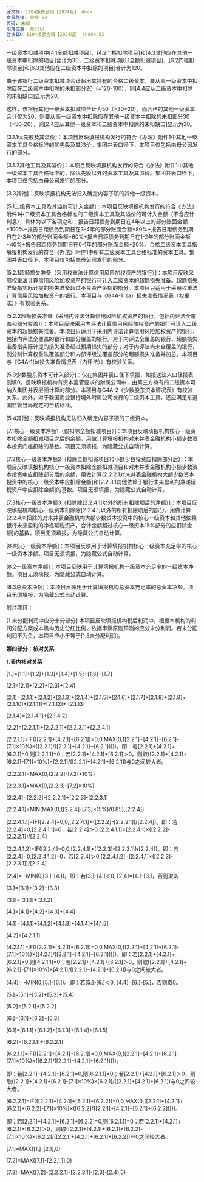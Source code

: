 ```yaml
---
源文档: 1104报表合辑【2024版】.docx
章节路径: 分块 53
页码: 未知
段落位置: 第53段
分块ID: 1104报表合辑【2024版】_chunk_53
---
```


一级资本扣减项中[4.1全额扣减项目]、[4.2门槛扣除项目]和[4.3其他应在其他一级资本中扣除的项目]合计为30，二级资本扣减项[6.1全额扣减项目]、[6.2门槛扣除项目]和[6.3其他应在二级资本中扣除的项目]合计为120。

由于该银行二级资本扣减项合计超出其持有的合格二级资本，要从高一级资本中扣除应在二级资本中扣除的未扣部分20（=120-100），则[4.4应从二级资本中扣除的未扣缺口]显示为20。

这样，该银行其他一级资本扣减项合计为50（=30+20），而合格的其他一级资本合计仅为20，则要从高一级资本中扣除应在其他一级资本中扣除的未扣部分30（=50-20），则[2.4应从其他一级资本和二级资本中扣除的未扣缺口]显示为30。

[3.1.1优先股及其溢价]：本项目反映填报机构发行的符合《办法》附件1中其他一级资本工具合格标准的优先股及其溢价。集团并表口径下，本项目仅包括由母公司发行的部分。

[3.1.2其他工具及其溢价]：本项目反映填报机构发行的符合《办法》附件1中其他一级资本工具合格标准的，除优先股以外的资本工具及其溢价。集团并表口径下，本项目仅包括由母公司发行的部分。

[3.2少数股东资本可计入部分]:仅在集团并表口径下填报，如报送法人口径报表则填0。反映填报机构有资本监管要求的附属公司中，由第三方持有的其他一级资本可纳入集团并表层面计算的部分。本项目与G4A-2《少数股东资本情况表》有校验关系。此外，对于我国商业银行境外附属公司发行的其他一级资本工具，还应满足东道国监管当局规定的合格标准。

[3.3其他]：反映填报机构无法归入确定内容子项的其他一级资本。

[5.1二级资本工具及其溢价可计入金额]：本项目反映填报机构发行的符合《办法》附件1中二级资本工具合格标准的二级资本工具及其溢价的可计入金额（不含应计利息），具体为以下各项之和：报告日距债务到期日在4年以上的部分账面金额\*100%+报告日距债务到期日在3-4年的部分账面金额\*80%+报告日距债务到期日在2-3年的部分账面金额\*60%+报告日距债务到期日在1-2年的部分账面金额\*40%+报告日距债务到期日在0-1年的部分账面金额\*20%。合格二级资本工具指填报机构发行的符合《办法》附件1中所有二级资本工具合格标准的资本工具。集团并表口径下，本项目仅包括由母公司发行的部分。

[5.2.1超额损失准备（采用权重法计算信用风险加权资产的银行）]：本项目反映采用权重法计算信用风险加权资产的银行可计入二级资本的超额损失准备。超额损失准备指实际计提的损失准备超过不良资产余额的部分。本项目只适用于采用权重法计算信用风险加权资产的银行。本项目与《G4A-1（a）损失准备情况表（权重法）》有校验关系。

[5.2.2超额损失准备（采用内评法计算信用风险加权资产的银行，包括内评法全覆盖和部分覆盖）]：本项目反映采用内评法计算信用风险加权资产的银行可计入二级资本的超额损失准备。本项目只适用于采用内评法计算信用风险加权资产的银行，包括内评法全覆盖的银行和部分覆盖的银行。对于内评法全覆盖的银行，超额损失准备指实际计提的损失准备超过预期损失的部分；对于内评法尚未全覆盖的银行，则分别计算权重法覆盖部分和内部评级法覆盖部分的超额损失准备并加总。本项目与《G4A-1(b)损失准备情况表（内评法）》有校验关系。

[5.3少数股东资本可计入部分]：仅在集团并表口径下填报，如报送法人口径报表则填0。反映填报机构有资本监管要求的附属公司中，由第三方持有的二级资本可纳入集团并表层面计算的部分。本项目与G4A-2《少数股东资本情况表》有校验关系。此外，对于我国商业银行境外附属公司发行的二级资本工具，还应满足东道国监管当局规定的合格标准。

[5.4其他]：反映填报机构无法归入确定内容子项的二级资本。

[7.1核心一级资本净额1（仅扣除全额扣减项目）]：本项目反映填报机构核心一级资本扣除全额扣减项目之后的余额，用做计算填报机构对未并表金融机构小额少数资本投资门槛扣除的基数。项目无须填报，为隐藏公式自动计算。

[7.2核心一级资本净额2（扣除全额扣减项目和小额少数投资应扣除部分后）]：本项目反映填报机构核心一级资本扣除全额扣减项目和对未并表金融机构小额少数资本投资中应扣除部分后的余额，用做计算[2.2.2.1对未并表金融机构大额少数资本投资中的核心一级资本中应扣除金额]和[2.2.3.1其他依赖于银行未来盈利的净递延税资产中应扣除金额]的基数。项目无须填报，为隐藏公式自动计算。

[7.3核心一级资本净额3（扣除除[2.2.4.1]以外的所有扣除项后的净额）]：本项目反映填报机构核心一级资本扣除除[2.2.4.1]以外的所有扣除项后的部分，用做计算[2.2.4未扣除的对未并表金融机构大额少数资本投资中的核心一级资本和其他依赖银行未来盈利的净递延税资产，合计金额超过核心一级资本15%部分的应扣除金额]的基数。项目无须填报，为隐藏公式自动计算。

[8.1核心一级资本净额]：本项目反映用于计算填报机构核心一级资本充足率的核心一级资本净额。项目无须填报，为隐藏公式自动计算。

[8.2一级资本净额]：本项目反映用于计算填报机构一级资本充足率的一级资本净额。项目无须填报，为隐藏公式自动计算。

[8.3总资本净额]：本项目反映用于计算填报机构总资本充足率的总资本净额。项目无须填报，为隐藏公式自动计算。

附注项目：

[1.未分配利润中应分未分部分] 本项目反映填报机构税后利润中，根据本机构的利润分配方案或本机构历史分红比例，依据审慎原则预测的应分未分利润。若未分配利润不为负，本项目应小于等于[1.5未分配利润]。

**第四部分：核对关系**

**1.表内核对关系**

[1.]=[1.1]+[1.2]+[1.3]+[1.4]+[1.5]+[1.6]+[1.7]

[2.]=[2.1]+[2.2]+[2.3]+[2.4]

[2.1]=[2.1.1]+[2.1.2]+[2.1.3]+[2.1.4]+[2.1.5]+[2.1.6]+[2.1.7]+[2.1.8]+[2.1.9]+[2.1.10]+[2.1.11]+[2.1.12]+ [2.1.13]

[2.1.4]=[2.1.4.1]+[2.1.4.2]

[2.2]=[2.2.1.1]+[2.2.2.1]+[2.2.3.1]+[2.2.4.1]

[2.2.1.1]=IF(([2.2.1]+[4.2.1]+[6.2.1])=0,0,MAX(0,([2.2.1]+[4.2.1]+[6.2.1]-[7.1]×10%)×([2.2.1]/([2.2.1]+[4.2.1]+[6.2.1]))))。即：若[2.2.1]+[4.2.1]+[6.2.1]=0,则[2.2.1.1]=0；若[2.2.1]+[4.2.1]+[6.2.1]＞0，则取([2.2.1]+[4.2.1]+[6.2.1]-[7.1]×10%)×[2.2.1]/([2.2.1]+[4.2.1]+[6.2.1])与0之间较大者。

[2.2.2.1]=MAX(0,[2.2.2]-[7.2]×10%)

[2.2.3.1]=MAX(0,[2.2.3]-[7.2]×10%)

[2.2.4]=[2.2.2]-[2.2.2.1]+[2.2.3]-[2.2.3.1]

[2.2.4.1]=MIN(MAX(0,([2.2.4]-[7.3]×15%)/0.85),[2.2.4])

[2.2.4.1.1]=IF([2.2.4]=0,0,[2.2.4.1]×([2.2.2]-[2.2.2.1])/[2.2.4])。即：若[2.2.4]=0,[2.2.4.1.1]=0，若[2.2.4]＞0,[2.2.4.1.1]=[2.2.4.1]×([2.2.2]-[2.2.2.1])/[2.2.4]

[2.2.4.1.2]=IF([2.2.4]=0,0,[2.2.4.1]×([2.2.3]-[2.2.3.1])/[2.2.4])。即：若[2.2.4]=0,[2.2.4.1.2]=0，若[2.2.4]＞0,[2.2.4.1.2]=[2.2.4.1]×([2.2.3]-[2.2.3.1])/[2.2.4]

[2.4]= -MIN(0,[3.]-[4.])。即：若[3.]-[4.]＜0, [2.4]=[4.]-[3.]，否则取0。

[3.]=[3.1]+[3.2]+[3.3]

[3.1]=[3.1.1]+[3.1.2]

[4.]=[4.1]+[4.2]+[4.3]+[4.4]

[4.1]=[4.1.1]+[4.1.2]+[4.1.3]+[4.1.4]+[4.1.5]

[4.2]=[4.2.1.1]

[4.2.1.1]=IF(([2.2.1]+[4.2.1]+[6.2.1])=0,0,MAX(0,([2.2.1]+[4.2.1]+[6.2.1]-[7.1]×10%)×([4.2.1]/([2.2.1]+[4.2.1]+[6.2.1]))))。即：若[2.2.1]+[4.2.1]+[6.2.1]=0,则[4.2.1.1]=0；若[2.2.1]+[4.2.1]+[6.2.1]＞0，则取([2.2.1]+[4.2.1]+[6.2.1]-[7.1]×10%)×[4.2.1]/([2.2.1]+[4.2.1]+[6.2.1])与0之间较大者。

[4.4]= -MIN(0,[5.]-[6.])。即：若[5.]-[6.]＜0, [4.4]=[6.]-[5.]，否则取0。

[5.]=[5.1]+[5.2]+[5.3]+[5.4]

[5.2]=[5.2.1]+[5.2.2]

[6.]=[6.1]+[6.2]+[6.3]

[6.1]=[6.1.1]+[6.1.2]+[6.1.3]+[6.1.4]+[6.1.5]

[6.2]=[6.2.1.1]+[6.2.2.1]

[6.2.1.1]=IF(([2.2.1]+[4.2.1]+[6.2.1])=0,0,MAX(0,([2.2.1]+[4.2.1]+[6.2.1]-[7.1]×10%)×([6.2.1]/([2.2.1]+[4.2.1]+[6.2.1]))))。

即：若[2.2.1]+[4.2.1]+[6.2.1]=0,则[6.2.1.1]=0；若[2.2.1]+[4.2.1]+[6.2.1]＞0，则取([2.2.1]+[4.2.1]+[6.2.1]-[7.1]×10%)×[6.2.1]/([2.2.1]+[4.2.1]+[6.2.1])与0之间较大者。

[6.2.2.1]=IF(([2.2.1]+[4.2.1]+[6.2.1]+[6.2.2])=0,0,MAX(0,([2.2.1]+[4.2.1]+[6.2.1]+[6.2.2]-[7.1]×10%)×([6.2.2]/([2.2.1]+[4.2.1]+[6.2.1]+[6.2.2]))))。

即：若[2.2.1]+[4.2.1]+[6.2.1]+[6.2.2]=0,则[6.2.1.1]=0；若[2.2.1]+[4.2.1]+[6.2.1]+[6.2.2]＞0，则取([2.2.1]+[4.2.1]+[6.2.1]+[6.2.2]-[7.1]×10%)×[6.2.2]/([2.2.1]+[4.2.1]+[6.2.1]+[6.2.2])与0之间较大者。

[7.1]=MAX([1.]-[2.1],0)

[7.2]=MAX([7.1]-[2.2.1.1],0)

[7.3]=MAX([7.2]-[2.2.2.1]-[2.2.3.1]-[2.3]-[2.4],0)